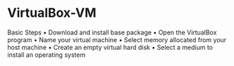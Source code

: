 # VirtualBox-VM

Basic Steps
•	Download and install base package
•	Open the VirtualBox program
•	Name your virtual machine
•	Select memory allocated from your host machine
•	Create an empty virtual hard disk
•	Select a medium to install an operating system
